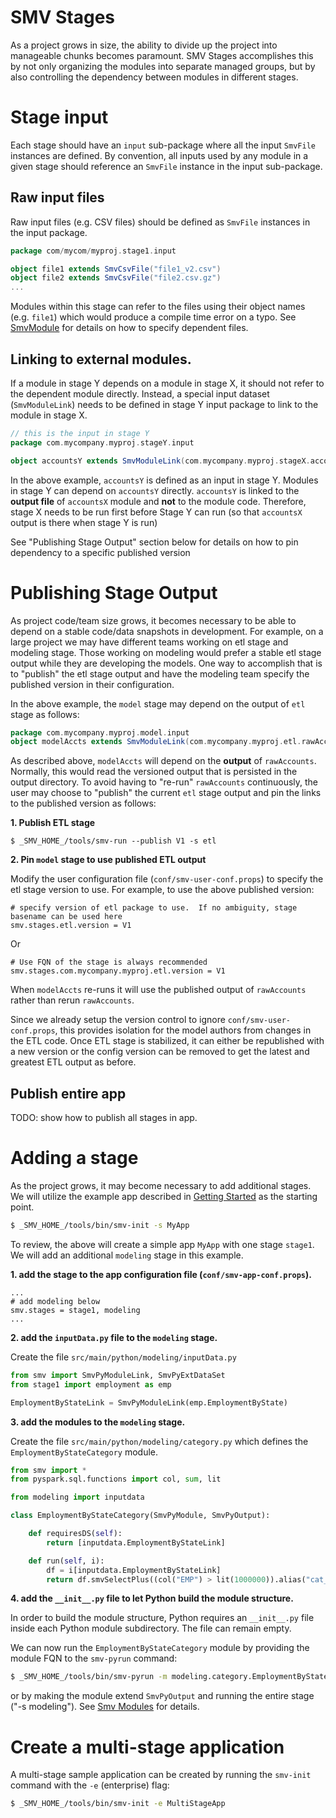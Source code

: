 # SMV Stages

As a project grows in size, the ability to divide up the project into manageable chunks becomes paramount.
SMV Stages accomplishes this by not only organizing the modules into separate managed groups,
but by also controlling the dependency between modules in different stages.

# Stage input
Each stage should have an `input` sub-package where all the input `SmvFile` instances are defined.
By convention, all inputs used by any module in a given stage should reference an `SmvFile` instance in the input sub-package.

## Raw input files
Raw input files (e.g. CSV files) should be defined as `SmvFile` instances in the input package.

```scala
package com/mycom/myproj.stage1.input

object file1 extends SmvCsvFile("file1_v2.csv")
object file2 extends SmvCsvFile("file2.csv.gz")
...
```

Modules within this stage can refer to the files using their object names (e.g. `file1`) which would produce a compile time error on a typo.
See [SmvModule](smv_module.md) for details on how to specify dependent files.

## Linking to external modules.

If a module in stage Y depends on a module in stage X, it should not refer to the dependent module directly.
Instead, a special input dataset (`SmvModuleLink`) needs to be defined in stage Y input package to link to the module in stage X.

```scala
// this is the input in stage Y
package com.mycompany.myproj.stageY.input

object accountsY extends SmvModuleLink(com.mycompany.myproj.stageX.accountsX)
```

In the above example, `accountsY` is defined as an input in stage Y. Modules in stage Y can depend on `accountsY` directly. `accountsY` is linked to the **output file** of `accountsX` module and **not** to the module code. Therefore, stage X needs to be run first before Stage Y can run (so that `accountsX` output is there when stage Y is run)

See "Publishing Stage Output" section below for details on how to pin dependency to a specific published version

# Publishing Stage Output

As project code/team size grows, it becomes necessary to be able to depend on a stable code/data snapshots in development.
For example, on a large project we may have different teams working on etl stage and modeling stage.
Those working on modeling would prefer a stable etl stage output while they are developing the models.
One way to accomplish that is to "publish" the etl stage output and have the modeling team specify the published version in their configuration.

In the above example, the `model` stage may depend on the output of `etl` stage as follows:

```scala
package com.mycompany.myproj.model.input
object modelAccts extends SmvModuleLink(com.mycompany.myproj.etl.rawAccounts)
```

As described above, `modelAccts` will depend on the **output** of `rawAccounts`.  Normally, this would read the versioned output that is persisted in the output directory.
To avoid having to "re-run" `rawAccounts` continuously, the user may choose to "publish" the current `etl` stage output and pin the links to the published version as follows:

**1. Publish ETL stage**

```shell
$ _SMV_HOME_/tools/smv-run --publish V1 -s etl
```

**2. Pin `model` stage to use published ETL output**

Modify the user configuration file (`conf/smv-user-conf.props`) to specify the etl stage version to use.  For example, to use the above published version:
```
# specify version of etl package to use.  If no ambiguity, stage basename can be used here
smv.stages.etl.version = V1
```
Or
```
# Use FQN of the stage is always recommended
smv.stages.com.mycompany.myproj.etl.version = V1
```

When `modelAccts` re-runs it will use the published output of `rawAccounts` rather than rerun `rawAccounts`.

Since we already setup the version control to ignore `conf/smv-user-conf.props`,
this provides isolation for the model authors from changes in the ETL code.  Once ETL stage is stabilized, it can either be republished with a new version or the config version can be removed to get the latest and greatest ETL output as before.

## Publish entire app

TODO: show how to publish all stages in app.

# Adding a stage
As the project grows, it may become necessary to add additional stages.
We will utilize the example app described in [Getting Started](getting_started.md) as the starting point.

```bash
$ _SMV_HOME_/tools/bin/smv-init -s MyApp
```

To review, the above will create a simple app `MyApp` with one stage `stage1`. We will add an additional `modeling` stage in this example.

**1. add the stage to the app configuration file (`conf/smv-app-conf.props`).**

```
...
# add modeling below
smv.stages = stage1, modeling
...
```

**2. add the `inputData.py` file to the `modeling` stage.**

Create the file `src/main/python/modeling/inputData.py`

```python
from smv import SmvPyModuleLink, SmvPyExtDataSet
from stage1 import employment as emp

EmploymentByStateLink = SmvPyModuleLink(emp.EmploymentByState)

```

**3. add the modules to the `modeling` stage.**

Create the file `src/main/python/modeling/category.py` which defines the `EmploymentByStateCategory` module.

```python
from smv import *
from pyspark.sql.functions import col, sum, lit

from modeling import inputdata

class EmploymentByStateCategory(SmvPyModule, SmvPyOutput):

    def requiresDS(self):
        return [inputdata.EmploymentByStateLink]

    def run(self, i):
        df = i[inputdata.EmploymentByStateLink]
        return df.smvSelectPlus((col("EMP") > lit(1000000)).alias("cat_high_emp"))
```

**4. add the `__init__.py` file to let Python build the module structure.**

In order to build the module structure, Python requires an `__init__.py` file inside each Python module subdirectory.  The file can remain empty.

We can now run the `EmploymentByStateCategory` module by providing the module FQN to the `smv-pyrun` command:

```bash
$ _SMV_HOME_/tools/bin/smv-pyrun -m modeling.category.EmploymentByStateCategory
```
or by making the module extend `SmvPyOutput` and running the entire stage ("-s modeling").
See [Smv Modules](smv_module.md) for details.

# Create a multi-stage application
A multi-stage sample application can be created by running the `smv-init` command with the `-e` (enterprise) flag:

```bash
$ _SMV_HOME_/tools/bin/smv-init -e MultiStageApp
```
